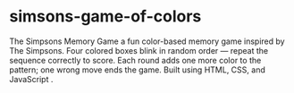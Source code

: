 # simsons-game-of-colors
 The Simpsons Memory Game a fun color-based memory game inspired by The Simpsons. Four colored boxes blink in random order — repeat the sequence correctly to score. Each round adds one more color to the pattern; one wrong move ends the game. Built using HTML, CSS, and JavaScript . 
